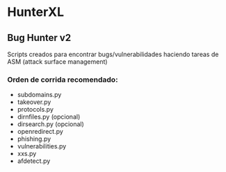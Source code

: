 # HunterXL
## Bug Hunter v2

Scripts creados para encontrar bugs/vulnerabilidades haciendo tareas de ASM (attack surface management)

### Orden de corrida recomendado:
* subdomains.py
* takeover.py
* protocols.py
* dirnfiles.py (opcional)
* dirsearch.py (opcional)
* openredirect.py
* phishing.py
* vulnerabilities.py
* xxs.py
* afdetect.py
